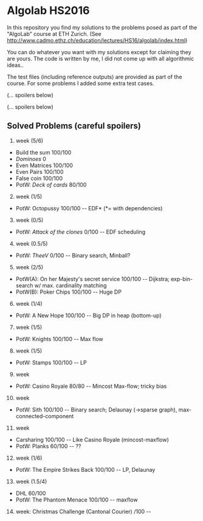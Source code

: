 # Algolab HS2016
In this repository you find my solutions to the problems posed as part of the "AlgoLab" course at ETH Zurich.
(See http://www.cadmo.ethz.ch/education/lectures/HS16/algolab/index.html)

You can do whatever you want with my solutions except for claiming they are yours.
The code is written by me, I did not come up with all algorithmic ideas..

The test files (including reference outputs) are provided as part of the course. For some problems I added some extra test cases.

(... spoilers below)



































(... spoilers below)

## Solved Problems (careful spoilers)

1. week (5/6)
  * Build the sum 100/100
  * *Dominoes* 0
  * Even Matrices 100/100
  * Even Pairs 100/100
  * False coin 100/100
  * PotW: *Deck of cards* 80/100
2. week (1/5)
  * PotW: Octopussy 100/100 -- EDF* (*= with dependencies)
3. week (0/5)
  * PotW: *Attack of the clones* 0/100 -- EDF scheduling
4. week (0.5/5)
  * PotW: *TheeV* 0/100 -- Binary search, Minball?
5. week (2/5)
  * PotW(A): On her Majesty's secret service 100/100 -- Dijkstra; exp-bin-search w/ max. cardinality matching
  * PotW(B): Poker Chips 100/100 -- Huge DP
6. week (1/4)
  * PotW: A New Hope 100/100 -- Big DP in heap (bottom-up)
7. week (1/5)
  * PotW: Knights 100/100 -- Max flow
8. week (1/5)
  * PotW: Stamps 100/100 -- LP
9. week
  * PotW: Casino Royale 80/80 -- Mincost Max-flow; tricky bias
10. week
  * PotW: Sith 100/100 -- Binary search; Delaunay (->sparse graph), max-connected-component
11. week
  * Carsharing 100/100 -- Like Casino Royale (mincost-maxflow)
  * PotW: Planks 60/100 -- ??
12. week (1/6)
  * PotW: The Empire Strikes Back 100/100 -- LP, Delaunay
13. week (1.5/4)
  * DHL 60/100
  * PotW: The Phantom Menace 100/100 -- maxflow
14. week: Christmas Challenge (Cantonal Courier) /100 --




